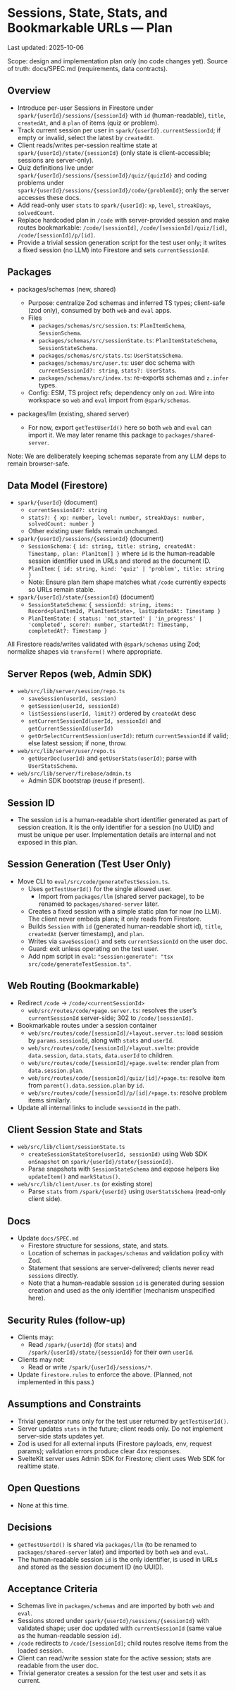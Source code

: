 # Sessions, State, Stats, and Bookmarkable URLs — Plan

Last updated: 2025-10-06

Scope: design and implementation plan only (no code changes yet). Source of truth: docs/SPEC.md (requirements, data contracts).

## Overview

- Introduce per-user Sessions in Firestore under `spark/{userId}/sessions/{sessionId}` with `id` (human-readable), `title`, `createdAt`, and a `plan` of items (quiz or problem).
- Track current session per user in `spark/{userId}.currentSessionId`; if empty or invalid, select the latest by `createdAt`.
- Client reads/writes per-session realtime state at `spark/{userId}/state/{sessionId}` (only state is client-accessible; sessions are server-only).
- Quiz definitions live under `spark/{userId}/sessions/{sessionId}/quiz/{quizId}` and coding problems under `spark/{userId}/sessions/{sessionId}/code/{problemId}`; only the server accesses these docs.
- Add read-only user `stats` to `spark/{userId}`: `xp`, `level`, `streakDays`, `solvedCount`.
- Replace hardcoded plan in `/code` with server-provided session and make routes bookmarkable: `/code/[sessionId]`, `/code/[sessionId]/quiz/[id]`, `/code/[sessionId]/p/[id]`.
- Provide a trivial session generation script for the test user only; it writes a fixed session (no LLM) into Firestore and sets `currentSessionId`.

## Packages

- packages/schemas (new, shared)
  - Purpose: centralize Zod schemas and inferred TS types; client-safe (zod only), consumed by both `web` and `eval` apps.
  - Files
    - `packages/schemas/src/session.ts`: `PlanItemSchema`, `SessionSchema`.
    - `packages/schemas/src/sessionState.ts`: `PlanItemStateSchema`, `SessionStateSchema`.
    - `packages/schemas/src/stats.ts`: `UserStatsSchema`.
    - `packages/schemas/src/user.ts`: user doc schema with `currentSessionId?: string`, `stats?: UserStats`.
    - `packages/schemas/src/index.ts`: re-exports schemas and `z.infer` types.
  - Config: ESM, TS project refs; dependency only on `zod`. Wire into workspace so `web` and `eval` import from `@spark/schemas`.

- packages/llm (existing, shared server)
  - For now, export `getTestUserId()` here so both `web` and `eval` can import it. We may later rename this package to `packages/shared-server`.

Note: We are deliberately keeping schemas separate from any LLM deps to remain browser-safe.

## Data Model (Firestore)

- `spark/{userId}` (document)
  - `currentSessionId?: string`
  - `stats?: { xp: number, level: number, streakDays: number, solvedCount: number }`
  - Other existing user fields remain unchanged.
- `spark/{userId}/sessions/{sessionId}` (document)
  - `SessionSchema`: `{ id: string, title: string, createdAt: Timestamp, plan: PlanItem[] }` where `id` is the human-readable session identifier used in URLs and stored as the document ID.
  - `PlanItem`: `{ id: string, kind: 'quiz' | 'problem', title: string }`
  - Note: Ensure plan item shape matches what `/code` currently expects so URLs remain stable.
- `spark/{userId}/state/{sessionId}` (document)
  - `SessionStateSchema`: `{ sessionId: string, items: Record<planItemId, PlanItemState>, lastUpdatedAt: Timestamp }`
  - `PlanItemState`: `{ status: 'not_started' | 'in_progress' | 'completed', score?: number, startedAt?: Timestamp, completedAt?: Timestamp }`

All Firestore reads/writes validated with `@spark/schemas` using Zod; normalize shapes via `transform()` where appropriate.

## Server Repos (web, Admin SDK)

- `web/src/lib/server/session/repo.ts`
  - `saveSession(userId, session)`
  - `getSession(userId, sessionId)`
  - `listSessions(userId, limit?)` ordered by `createdAt` desc
  - `setCurrentSessionId(userId, sessionId)` and `getCurrentSessionId(userId)`
  - `getOrSelectCurrentSession(userId)`: return `currentSessionId` if valid; else latest session; if none, throw.
- `web/src/lib/server/user/repo.ts`
  - `getUserDoc(userId)` and `getUserStats(userId)`; parse with `UserStatsSchema`.
- `web/src/lib/server/firebase/admin.ts`
  - Admin SDK bootstrap (reuse if present).

## Session ID

- The session `id` is a human-readable short identifier generated as part of session creation. It is the only identifier for a session (no UUID) and must be unique per user. Implementation details are internal and not exposed in this plan.

## Session Generation (Test User Only)

- Move CLI to `eval/src/code/generateTestSession.ts`.
  - Uses `getTestUserId()` for the single allowed user.
    - Import from `packages/llm` (shared server package), to be renamed to `packages/shared-server` later.
  - Creates a fixed session with a simple static plan for now (no LLM). The client never embeds plans; it only reads from Firestore.
  - Builds `Session` with `id` (generated human-readable short id), `title`, `createdAt` (server timestamp), and `plan`.
  - Writes via `saveSession()` and sets `currentSessionId` on the user doc.
  - Guard: exit unless operating on the test user.
  - Add npm script in `eval`: `"session:generate": "tsx src/code/generateTestSession.ts"`.


## Web Routing (Bookmarkable)

- Redirect `/code` → `/code/<currentSessionId>`
  - `web/src/routes/code/+page.server.ts`: resolves the user’s `currentSessionId` server-side; 302 to `/code/[sessionId]`.
- Bookmarkable routes under a session container
  - `web/src/routes/code/[sessionId]/+layout.server.ts`: load session by `params.sessionId`, along with `stats` and `userId`.
  - `web/src/routes/code/[sessionId]/+layout.svelte`: provide `data.session`, `data.stats`, `data.userId` to children.
  - `web/src/routes/code/[sessionId]/+page.svelte`: render plan from `data.session.plan`.
  - `web/src/routes/code/[sessionId]/quiz/[id]/+page.ts`: resolve item from `parent().data.session.plan` by `id`.
  - `web/src/routes/code/[sessionId]/p/[id]/+page.ts`: resolve problem items similarly.
- Update all internal links to include `sessionId` in the path.

## Client Session State and Stats

- `web/src/lib/client/sessionState.ts`
  - `createSessionStateStore(userId, sessionId)` using Web SDK `onSnapshot` on `spark/{userId}/state/{sessionId}`.
  - Parse snapshots with `SessionStateSchema` and expose helpers like `updateItem()` and `markStatus()`.
- `web/src/lib/client/user.ts` (or existing store)
  - Parse `stats` from `/spark/{userId}` using `UserStatsSchema` (read-only client side).

## Docs

- Update `docs/SPEC.md`
  - Firestore structure for sessions, state, and stats.
  - Location of schemas in `packages/schemas` and validation policy with Zod.
  - Statement that sessions are server-delivered; clients never read `sessions` directly.
  - Note that a human-readable session `id` is generated during session creation and used as the only identifier (mechanism unspecified here).
 

## Security Rules (follow-up)

- Clients may:
  - Read `/spark/{userId}` (for `stats`) and `/spark/{userId}/state/{sessionId}` for their own `userId`.
- Clients may not:
  - Read or write `/spark/{userId}/sessions/*`.
- Update `firestore.rules` to enforce the above. (Planned, not implemented in this pass.)

## Assumptions and Constraints

- Trivial generator runs only for the test user returned by `getTestUserId()`.
- Server updates `stats` in the future; client reads only. Do not implement server-side stats updates yet.
- Zod is used for all external inputs (Firestore payloads, env, request params); validation errors produce clear 4xx responses.
- SvelteKit server uses Admin SDK for Firestore; client uses Web SDK for realtime state.

## Open Questions

- None at this time.

## Decisions

- `getTestUserId()` is shared via `packages/llm` (to be renamed to `packages/shared-server` later) and imported by both `web` and `eval`.
- The human-readable session `id` is the only identifier, is used in URLs and stored as the session document ID (no UUID).

## Acceptance Criteria

- Schemas live in `packages/schemas` and are imported by both `web` and `eval`.
- Sessions stored under `spark/{userId}/sessions/{sessionId}` with validated shape; user doc updated with `currentSessionId` (same value as the human-readable session `id`).
- `/code` redirects to `/code/[sessionId]`; child routes resolve items from the loaded session.
- Client can read/write session state for the active session; stats are readable from the user doc.
- Trivial generator creates a session for the test user and sets it as current.
